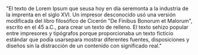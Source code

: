 "El texto de Lorem Ipsum que seusa hoy en día seremonta a la 
industria de la imprenta en el siglo XVI. Un impresor desconocido usó
 una versión modificada del libro filosófico de Cicerón "De Finibus 
 Bonorum et Malorum", escrito en el 45 a.C., para crear un texto de 
 relleno. El texto sehizo popular entre impresores y tipógrafos porque 
 proporcionaba un texto ficticio estándar que podía usarsepara mostrar 
 diferentes fuentes, disposiciones y diseños sin la distracción de un 
 contenido con significado real."
                                 